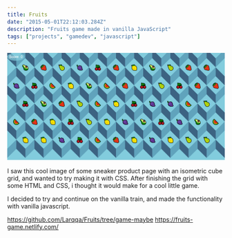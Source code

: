 ```yaml
---
title: Fruits
date: "2015-05-01T22:12:03.284Z"
description: "Fruits game made in vanilla JavaScript"
tags: ["projects", "gamedev", "javascript"]
---
```


![Fruits](./Fruits.png)

I saw this cool image of some sneaker product page with an isometric cube grid, and wanted to try making it with CSS.
After finishing the grid with some HTML and CSS, i thought it would make for a cool little game.

I decided to try and continue on the vanilla train, and made the functionality with vanilla javascript.

https://github.com/Larqqa/Fruits/tree/game-maybe
https://fruits-game.netlify.com/
